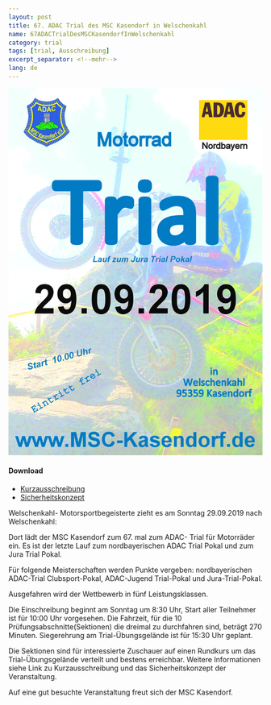 ```yaml
---
layout: post
title: 67. ADAC Trial des MSC Kasendorf in Welschenkahl
name: 67ADACTrialDesMSCKasendorfInWelschenkahl
category: trial
tags: [trial, Ausschreibung]
excerpt_separator: <!--mehr-->
lang: de
---
```


![Klicken um Bild zu vergrößern](https://raw.githubusercontent.com/msc-kasendorf/docker/master/docs/download/plakat2019.jpg)


#### Download

* [Kurzausschreibung](/download/Kurzausschreibung_Welschenkahl290919.pdf)
* [Sicherheitskonzept](/download/2018Sicher.pdf)






<!--mehr-->

Welschenkahl- Motorsportbegeisterte zieht es am  Sonntag 29.09.2019 nach Welschenkahl:

Dort lädt der MSC Kasendorf zum 67. mal zum ADAC- Trial für Motorräder ein.
Es ist der letzte Lauf zum nordbayerischen ADAC Trial Pokal und zum Jura Trial Pokal.

Für folgende Meisterschaften werden Punkte vergeben: 
nordbayerischen ADAC-Trial Clubsport-Pokal, ADAC-Jugend Trial-Pokal und Jura-Trial-Pokal.

 Ausgefahren wird der Wettbewerb in fünf Leistungsklassen.

Die Einschreibung beginnt am Sonntag um 8:30 Uhr, Start aller Teilnehmer ist für 10:00 Uhr vorgesehen.
Die Fahrzeit, für die 10 Prüfungsabschnitte(Sektionen) die dreimal zu durchfahren sind, beträgt 270 Minuten.
Siegerehrung am Trial-Übungsgelände ist für 15:30 Uhr geplant.


Die Sektionen sind für interessierte Zuschauer auf einen Rundkurs um das Trial-Übungsgelände verteilt und bestens erreichbar.
Weitere Informationen siehe Link zu Kurzausschreibung und das Sicherheitskonzept der Veranstaltung.

Auf eine gut besuchte Veranstaltung freut sich der MSC Kasendorf.
